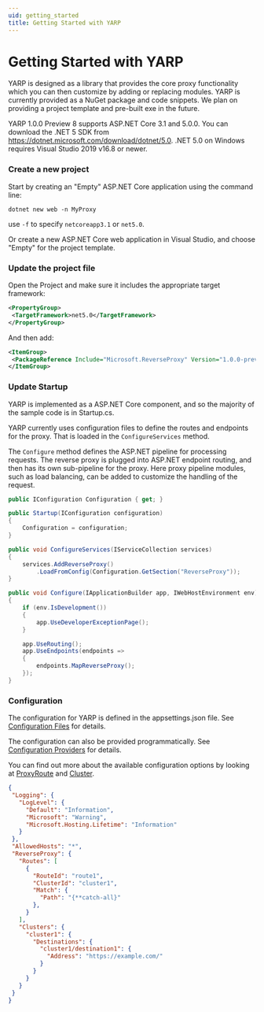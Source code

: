 ```yaml
---
uid: getting_started
title: Getting Started with YARP
---
```


# Getting Started with YARP

YARP is designed as a library that provides the core proxy functionality which you can then customize by adding or replacing modules. YARP is currently provided as a NuGet package and code snippets. We plan on providing a project template and pre-built exe in the future. 

YARP 1.0.0 Preview 8 supports ASP.NET Core 3.1 and 5.0.0. You can download the .NET 5 SDK from https://dotnet.microsoft.com/download/dotnet/5.0. .NET 5.0 on Windows requires Visual Studio 2019 v16.8 or newer.

### Create a new project

Start by creating an "Empty" ASP.NET Core application using the command line:

```
dotnet new web -n MyProxy 
```

use `-f` to specify `netcoreapp3.1` or `net5.0`.

Or create a new ASP.NET Core web application in Visual Studio, and choose "Empty" for the project template. 

### Update the project file

Open the Project and make sure it includes the appropriate target framework: 
 
 ```XML
<PropertyGroup>
  <TargetFramework>net5.0</TargetFramework>
</PropertyGroup> 
```

And then add:
 
 ```XML
<ItemGroup> 
  <PackageReference Include="Microsoft.ReverseProxy" Version="1.0.0-preview.8.*" />
</ItemGroup> 
```

### Update Startup

YARP is implemented as a ASP.NET Core component, and so the majority of the sample code is in Startup.cs. 

YARP currently uses configuration files to define the routes and endpoints for the proxy. That is loaded in the `ConfigureServices` method. 

The `Configure` method defines the ASP.NET pipeline for processing requests. The reverse proxy is plugged into ASP.NET endpoint routing, and then has its own sub-pipeline for the proxy. Here proxy pipeline modules, such as load balancing, can be added to customize the handling of the request. 

```C#
public IConfiguration Configuration { get; }

public Startup(IConfiguration configuration)
{
    Configuration = configuration;
}

public void ConfigureServices(IServiceCollection services) 
{ 
    services.AddReverseProxy() 
        .LoadFromConfig(Configuration.GetSection("ReverseProxy")); 
} 

public void Configure(IApplicationBuilder app, IWebHostEnvironment env)
{
    if (env.IsDevelopment())
    {
        app.UseDeveloperExceptionPage();
    }

    app.UseRouting();
    app.UseEndpoints(endpoints => 
    {
        endpoints.MapReverseProxy(); 
    }); 
} 
```
 
### Configuration 

The configuration for YARP is defined in the appsettings.json file. See [Configuration Files](configfiles.md) for details.

The configuration can also be provided programmatically. See [Configuration Providers](configproviders.md) for details.

You can find out more about the available configuration options by looking at [ProxyRoute](xref:Microsoft.ReverseProxy.Abstractions.ProxyRoute) and [Cluster](xref:Microsoft.ReverseProxy.Abstractions.Cluster).
 
 ```JSON
 {
  "Logging": {
    "LogLevel": {
      "Default": "Information",
      "Microsoft": "Warning",
      "Microsoft.Hosting.Lifetime": "Information"
    }
  },
  "AllowedHosts": "*",
  "ReverseProxy": {
    "Routes": [
      {
        "RouteId": "route1",
        "ClusterId": "cluster1",
        "Match": {
          "Path": "{**catch-all}"
        },
      }
    ],
    "Clusters": {
      "cluster1": {
        "Destinations": {
          "cluster1/destination1": {
            "Address": "https://example.com/"
          }
        }
      }
    }
  }
}
```

